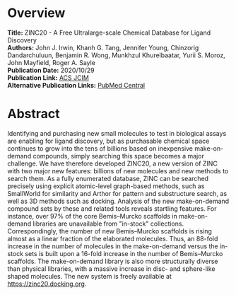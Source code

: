 # Overview
**Title:** ZINC20 - A Free Ultralarge-scale Chemical Database for Ligand Discovery<br>
**Authors:** John J. Irwin, Khanh G. Tang, Jennifer Young, Chinzorig Dandarchuluun, Benjamin R. Wong, Munkhzul
Khurelbaatar, Yurii S. Moroz, John Mayfield, Roger A. Sayle<br>
**Publication Date:** 2020/10/29<br>
**Publication Link:** [ACS JCIM](https://pubs.acs.org/doi/10.1021/acs.jcim.0c00675)<br>
**Alternative Publication Links:** [PubMed Central](https://www.ncbi.nlm.nih.gov/pmc/articles/PMC8284596)


# Abstract
Identifying and purchasing new small molecules to test in biological assays are enabling for ligand discovery, but as
purchasable chemical space continues to grow into the tens of billions based on inexpensive make-on-demand compounds,
simply searching this space becomes a major challenge. We have therefore developed ZINC20, a new version of ZINC with
two major new features: billions of new molecules and new methods to search them. As a fully enumerated database, ZINC
can be searched precisely using explicit atomic-level graph-based methods, such as SmallWorld for similarity and Arthor
for pattern and substructure search, as well as 3D methods such as docking. Analysis of the new make-on-demand compound
sets by these and related tools reveals startling features. For instance, over 97% of the core Bemis–Murcko scaffolds in
make-on-demand libraries are unavailable from "in-stock" collections. Correspondingly, the number of new Bemis–Murcko
scaffolds is rising almost as a linear fraction of the elaborated molecules. Thus, an 88-fold increase in the number of
molecules in the make-on-demand versus the in-stock sets is built upon a 16-fold increase in the number of Bemis–Murcko
scaffolds. The make-on-demand library is also more structurally diverse than physical libraries, with a massive increase
in disc- and sphere-like shaped molecules. The new system is freely available at https://zinc20.docking.org.
